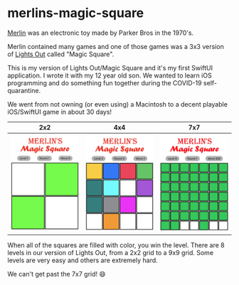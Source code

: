 # merlins-magic-square

[Merlin](http://www.theelectronicwizard.com) was an electronic toy made by Parker Bros in the 1970's.  

Merlin contained many games and one of those games was a 3x3 version of [Lights Out](https://en.wikipedia.org/wiki/Lights_Out_(game)) called "Magic Square".

This is my version of Lights Out/Magic Square and it's my first SwiftUI application.  I wrote it with my 12 year old son.
We wanted to learn iOS programming and do something fun together during the COVID-19 self-quarantine.

We went from not owning (or even using) a Macintosh to a decent playable iOS/SwiftUI game in about 30 days!

2x2 | 4x4 | 7x7
-- | -- | --
<img alt="merlins-magic-square-level-3" src="https://raw.githubusercontent.com/AlfredBr/merlins-magic-square/master/MerlinsMagicSquare-Level2.png" /> | <img alt="merlins-magic-square-level-2" src="https://raw.githubusercontent.com/AlfredBr/merlins-magic-square/master/MerlinsMagicSquare-Level3.png" /> | <img alt="merlins-magic-square-level-6" src="https://raw.githubusercontent.com/AlfredBr/merlins-magic-square/master/MerlinsMagicSquare-Level6.png" />

When all of the squares are filled with color, you win the level.
There are 8 levels in our version of Lights Out, from a 2x2 grid to a 9x9 grid.  Some levels are very easy and others are extremely hard.

We can't get past the 7x7 grid! :smile:
